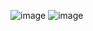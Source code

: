 
![image](https://user-images.githubusercontent.com/90767809/198095566-7d58ef81-7fb1-43c4-8c39-39b063033ed7.png)
![image](https://user-images.githubusercontent.com/90767809/198096084-b998090b-fc38-4c66-b741-afa02c9522bd.png)



